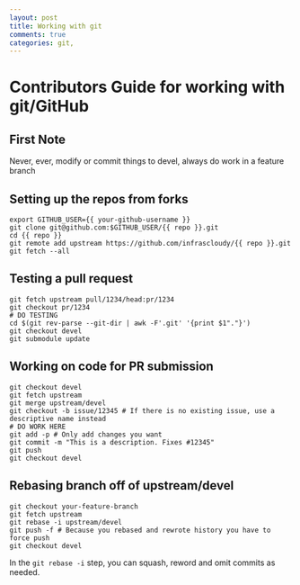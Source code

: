 ```yaml
---
layout: post
title: Working with git
comments: true
categories: git,
---
```


# Contributors Guide for working with git/GitHub

## First Note

Never, ever, modify or commit things to devel, always do work in a feature branch

## Setting up the repos from forks

```shell
export GITHUB_USER={{ your-github-username }}
git clone git@github.com:$GITHUB_USER/{{ repo }}.git
cd {{ repo }}
git remote add upstream https://github.com/infrascloudy/{{ repo }}.git
git fetch --all
```

## Testing a pull request

```shell
git fetch upstream pull/1234/head:pr/1234
git checkout pr/1234
# DO TESTING
cd $(git rev-parse --git-dir | awk -F'.git' '{print $1"."}')
git checkout devel
git submodule update
```

## Working on code for PR submission

```shell
git checkout devel
git fetch upstream
git merge upstream/devel
git checkout -b issue/12345 # If there is no existing issue, use a descriptive name instead
# DO WORK HERE
git add -p # Only add changes you want
git commit -m "This is a description. Fixes #12345"
git push
git checkout devel
```

## Rebasing branch off of upstream/devel

```shell
git checkout your-feature-branch
git fetch upstream
git rebase -i upstream/devel
git push -f # Because you rebased and rewrote history you have to force push
git checkout devel
```

In the `git rebase -i` step, you can squash, reword and omit commits as needed.
